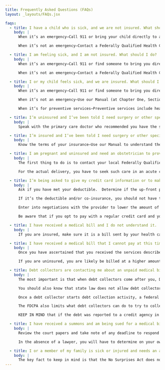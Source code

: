 ```yaml
---
title: Frequently Asked Questions (FAQs)
layout: _layouts/FAQs.jsx

faqs:
  - title: I have a child who is sick, and we are not insured. What should I do?
    body: |
      When it’s an emergency—Call 911 or bring your child directly to an emergency department in an acute care hospital, not a local urgent care center. Hospitals are required to provide you with emergency care, even if you don’t have insurance. While you are at the hospital, request to see a social worker who can help determine if your child is eligible for New Jersey Family Care.  In addition, also request an application for Charity Care before you go home because you may be eligible for free or discounted care if your income is below 500% of the [Federal Poverty Level](https://aspe.hhs.gov/topics/poverty-economic-mobility/poverty-guidelines) or FPL. 

      When it’s not an emergency—Contact a Federally Qualified Health Center (FQHC) using the list contained in Appendix A to the Manual (available on this website). The FQHC will treat your uninsured child and will help determine whether your child is eligible for New Jersey Family Care and, if so, will help you apply.

  - title: I am feeling sick, and I am not insured. What should I do?
    body: |
      When it’s an emergency—Call 911 or find someone to bring you directly to an emergency department in an acute care hospital, not a local urgent care center.  Hospitals are required to provide you with emergency care, even if you don’t have insurance, unlike urgent care centers. While you are at the hospital, ask to see a social worker who can help determine if you are eligible for Medicaid or New Jersey Family Care. Request an application for Charity Care before you go home because you may be eligible for free or discounted care if your income is below 500% of the [Federal Poverty Level](https://aspe.hhs.gov/topics/poverty-economic-mobility/poverty-guidelines) or FPL.

      When it’s not an emergency—Contact a Federally Qualified Health Center (FQHC) using the list contained in Appendix A of the Manual (available on this website). The FQHC will treat you and will also determine whether you are eligible for Medicaid or New Jersey Family Care and, if so, will help you apply.

  - title: I or my child feels sick, and we are insured. What should I do?
    body: |
      When it’s an emergency—Call 911 or find someone to bring you directly to an emergency department. State law requires that all providers bill you at the in-network rate when you are receiving emergency services. If you have not yet paid your insurance deductible for the year, then you will be responsible for paying that before your insurance coverage kicks in, along with any co-pays. If you are worried about being able to afford the deductible and other costs, request an application for Charity Care before you go home. You may be eligible for free or discounted care if your income is below 500% of the Federal Poverty Level or FPL.

      When it’s not an emergency—Use our Manual (at Chapter One, Section 1) to understand the terms of your insurance. Then, find a provider in your insurance network and make an appointment with them. If you have not yet paid your insurance deductible for the year, you will be responsible for paying that before your insurance coverage kicks in, unless you are receiving the fully-covered preventive services discussed next. If you are worried about being able to afford the deductible all at once, you may be able to negotiate a Payment Plan with the physician’s office. This is different from using a medical credit card or third-party payment plan to pay for the services, which we do not recommend for reasons discussed in Chapter One, Section 4, under the heading “Paying Your Medical Bill.” 

      When it’s for preventive services—Preventive services include health care such as immunizations, blood pressure and cholesterol screenings, mammograms, and colonoscopies. You can receive these services for free even if you have not yet met your yearly deductible and you cannot be charged a co-pay.

  - title: I’m uninsured and I’ve been told I need surgery or other specialized treatment. What should I do?
    body: |
      Speak with the primary care doctor who recommended you have the surgery and ask them for a referral to a hospital or associated ambulatory surgical center that will provide you with discounted or free Charity Care. Because you do not have insurance, you are entitled to a Good Faith Estimate of what it will cost you. Good Faith Estimates are discussed in Chapter Two, Section 2 of the Manual. Also, hospitals are required to post their prices online which makes it possible to “shop around” for a hospital that charges less, using the [NJ Hospital Price Compare](http://www.njhospitalpricecompare.com/Default) website.

  - title: I’m insured and I’ve been told I need surgery or other specialized treatment. What should I do?
    body: |
      Know the terms of your insurance—Use our Manual to understand the terms of your insurance coverage, which are discussed in Chapter One, Section 1. Find out if you need prior authorization for the surgery or specialized treatment and if so, obtain such approval from your insurer and discuss with them the scope of coverage and how much it is expected to cost you. Then, find a provider in your insurance network and make an appointment. Confirm with your insurance company that the hospital, specialist, anesthesiologist  and anyone else expected to be involved with the surgery or treatment is in-network.

  - title: I am pregnant and uninsured and need an obstetrician to provide prenatal care and deliver my baby when the time comes. What should I do?
    body: |
      The first thing to do is to contact your local Federally Qualified Health Care provider.  A list of NJ FQHCs is provided in Appendix A of the Manual. They will provide you with prenatal care and enroll you in the New Jersey Supplemental Prenatal and Contraceptive program (NJSPCP), if you are income eligible.  The NJSPCP is operated by NJ FamilyCare and it provides prenatal and family planning services to women who do not qualify for NJ FamilyCare because of their immigration status. NJSPCP does not provide complete healthcare coverage, such as hospital visits or labor and delivery.

      For the actual delivery, you have to seek such care in an acute care hospital. In addition to applying for Charity Care, the State has a [Medical Emergency Payment Program](https://www.nj.gov/humanservices/dmahs/clients/medicaid/payment/), which covers emergency services, including labor and delivery, for New Jersey residents age 19 and older who do not qualify for NJ FamilyCare because they do not meet the U.S. Citizenship or Immigration requirement (which requires a legal immigrant to be residing in the country for at least 5 years before being eligible for Medicaid).

  - title: I’m being asked to give my credit card information or to make some other form of payment prior to receiving treatment.  What should I do?
    body: |
      Ask if you have met your deductible.  Determine if the up-front payment you are being asked to make is just the co-pay and if it is, you should pay it.

      If it’s the deductible and/or co-insurance, you should not have to pay it prior to treatment. If the provider insists and you cannot afford to pay, discuss it with the provider and try to negotiate a payment schedule.  If you are in a hospital, ask for a Charity Care application (even if you are insured).

      Enter into negotiations with the provider to lower the amount of total payment for the treatment or at least the up-front amount so that you can obtain the treatment. One option is to agree to a Payment Plan that will allow you to pay for the treatment in affordable, multiple installments over a period of time.  

      Be aware that if you opt to pay with a regular credit card and you are unable to make the payments, the unpaid debt can be reported to credit reporting agencies and hurt your credit because the state law that prohibits medical debt from being reported does not apply to credit cards.  The law does protect you if you use a special credit card meant for medical debt UNLESS you use that same card for other expenses such as spa and wellness care or veterinary expenses.

  - title: I have received a medical bill and I do not understand it.  What does everything mean?
    body: |
      If you are insured, make sure it is a bill sent by your health care provider and not an Explanation of Benefits sent by your insurer. The difference between the two is explained in Chapter Three, Section 1 of the Manual. Whether you are insured or uninsured, make sure the bill is accurate and that you received the services described. If it seems incorrect or you are unsure about anything, contact the health provider (usually their billing office) and ask them to go through the bill with you and explain anything that is unclear. Once you know enough to form an opinion that the bill or its amount is incorrect, or that you do not owe it for some other reasons, you can use the form letter in Appendix D-1 to dispute the bill.

  - title: I have received a medical bill that I cannot pay at this time.  What should I do?
    body: |
      Once you have ascertained that you received the services described in the bill and that the bill is otherwise accurate, you can try to negotiate a Reasonable Payment Plan to pay the bill in a series of monthly installments. Under a state law taking effect on July 22, 2025, providers are legally obligated to offer you such a Plan, which can last up to 5 years, with payments no more than 3% of your monthly income and interest capped at 3%. Reasonable Payment Plans are discussed in detail in Chapter 3, Section 2 of the Manual and Appendix D-2 of the Manual contains a form letter for negotiating a Reasonable Payment Plan.  

      If you are uninsured, you are likely be billed at a higher amount than an insured patient, because you did not receive the discounted rate that an insurer negotiates from providers.  You can try to negotiate your own lower rate based on the Medicare rate for each procedure on the bill. To do so, you will have to obtain from the provider the five-digit Healthcare Common Procedure Coding System (HCPCS) code, also known as the Current Procedural Terminology (CPT) code, for each service or procedure billed, You can use that code to look up the Medicare rate—also known as the Physician Fee Schedule or PFS—on this website and then offer to pay that amount instead of the billed amount, telling them your offer is based on the Medicare rate. If you cannot obtain the code, then you can try offering 20% of the billed amount, which is roughly equal to the Medicare rate. Either way, even if the provider does not agree to go as low as the Medicare or 20% rate, they might still be willing to reduce the bill. Whether or not they reduce the bill, as of July 22, 2025, they are required by to offer you a Reasonable Payment Plan, which can last up to 5 years, with monthly payments no more than 3% of your income and interest capped at 3%, as discussed in Chapter 3, Section 2 of the Manual. Appendix D-2 contains a form letter for negotiating a Reasonable Payment Plan.

  - title: Debt collectors are contacting me about an unpaid medical bill.  What should I do?
    body: |
      The most important is that when debt collectors come after you, DO NOT IGNORE THEM, which increases your chances of being sued, even if the debt is expired or otherwise not valid.  

      You should also know that state law does not allow debt collectors or health care providers to start trying to collect medical debt until 120 days after the first bill has been sent and until after any insurance coverage issues have been resolved, including an appeal from a denial of coverage or the amount of it. Debt collectors, like health providers, are also required to first offer you a Reasonable Payment Plan, as discussed in Chapter Three, Section 2 of the Manual. Once all those requirements have been met, debt collectors (and health care providers as well) must send you one more bill that notifies you that if you do not pay by a specified deadline at least 30 days from then, they will start debt collection activity against you and must state what kind of action they will take. 

      Once a debt collector starts debt collection activity, a federal law known as the Fair Debt Collection Practices Act (FDCPA) requires that if you ask them to verify the debt within 30 days, they must halt debt collection efforts until they provide you with certain information, including the name of the creditor, any account number associated with the debt, the current amount of the debt as well as an itemization that reflects interest fees, payments and credits and how to reply to the debtor if you dispute the debt or its amount. This is known as debt validation and it is especially important when it is not the health provider, but someone who has bought the debt from them or a debt collector who is trying to collect it. Under such circumstances, it might not be clear what the bill is for or when it was incurred, which makes it difficult to know if you should pay it or contest it.  Once they provide validation, you have 30 days to dispute the debt or it is deemed valid. Appendix D-1 is a form letter that can be sent to a debt collector as well as to a health provider disputing a medical debt and it lists possible defenses. Those include that the debt was reported to a credit agency in violation of state law, in which case it automatically becomes void and no one can sue you for it or that the debt is older than six years and has thus expired. NOTE in many states, if the debt has expired and you make any payment on it after that or acknowledge that the debt is valid, it reactivates the debt and starts the six-year clock running all over again for them to sue. However, under binding New Jersey case law, __Midland Funding LLC v. Thiel__, 446 N.J. Super. 537 (App. Div. 2016), partial payments on a defaulted credit card account does not restart the running of the time to sue whether that payment is made before or after the statute of limitations on the debt has expired.

      The FDCPA also limits what debt collectors can do to try to collect the debt with regard to how, when and where they can contact you, as discussed at length in Chapter Four, Section 2.  (Note that the FDCPA **does not apply to the doctor or hospital** that provided the services, only to debt collectors.) 

      KEEP IN MIND that if the debt was reported to a credit agency in violation of state law, it becomes void and no one can sue you for it. Or if the debt is older than six years, it has expired and they an try to collect it but cannot sue you for it.

  - title: I have received a summons and am being sued for a medical bill.  How do I determine whether I should file an answer, and what should I do if I cannot afford an attorney?
    body: |
      Review the court papers and take note of any deadline to respond and make sure to respond by that date because if you miss the deadline, it can result in a default judgment against you, even if you do not owe the debt and could have defeated the lawsuit. If you need extra time, you can ask the plaintiff suing you for such time, and if they refuse, you can ask the court.  If at all possible, get an attorney to advise you on how to proceed and help you defend the lawsuit, Appendix C provides information on how to find legal help, including free legal help if you meet the financial criteria.    

      In the absence of a lawyer, you will have to determine on your own whether the plaintiff who is suing you has a valid claim and what defenses you might have to defeat the claim entirely or reduce the amount claimed. For example, if the debt was reported to a credit agency in violation of state law, it becomes automatically void and no one can sue you for it. Or if the debt is older than six years, it has expired and can no longer be sued on. Chapter 4 Section 3 of the Guide/Manual contains detailed information about the many possible defenses that might be available to you and about how to handle the lawsuit—from filing an Answer to the Complaint, to preparing for trial, defending yourself at trial and appealing if you lose. It also discusses the bankruptcy options. Appendix D-3 is a form for filing an Answer to a medical debt lawsuit that lists the possible defenses and Appendix D-4 is a form called a Certification of Service, that must be filed with the Answer showing that you served a copy of it on the opposing side.

  - title: I or a member of my family is sick or injured and needs an ambulance to take them to a hospital for emergency care. What should I do?
    body: |
      The key fact to keep in mind is that the No Surprises Act does not apply to ground ambulances (only air ambulances) and if the ambulance that shows up turns out to be not in-network, you could get hit with a pricey out-of-network bill. There is nothing you can really do, but hope you get lucky and the town from which you are calling 911 provides Emergency Medical Services (EMS) or emergency ambulance transport and has agreed not to Balance Bill any insured patient beyond co-pays or co-insurance, as some towns have done. What you CAN control is when an ambulance service is needed to transfer you or a family member between hospitals: you can make sure the ambulance service used for that purpose is covered by your insurance.
---
```

